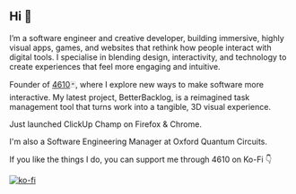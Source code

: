 ## Hi 👋

I’m a software engineer and creative developer, building immersive, highly visual apps, games, and websites that rethink how people interact with digital tools. I specialise in blending design, interactivity, and technology to create experiences that feel more engaging and intuitive.

Founder of [4610](https://4610.software)🃏, where I explore new ways to make software more interactive. My latest project, BetterBacklog, is a reimagined task management tool that turns work into a tangible, 3D visual experience.

Just launched ClickUp Champ on Firefox & Chrome.

I'm also a Software Engineering Manager at Oxford Quantum Circuits.

If you like the things I do, you can support me through 4610 on Ko-Fi 👇

[![ko-fi](https://ko-fi.com/img/githubbutton_sm.svg)](https://ko-fi.com/L3L61B4ZXD)

<!--
**cjrsmith/cjrsmith** is a ✨ _special_ ✨ repository because its `README.md` (this file) appears on your GitHub profile.

Here are some ideas to get you started:

- 🔭 I’m currently working on ...
- 🌱 I’m currently learning ...
- 👯 I’m looking to collaborate on ...
- 🤔 I’m looking for help with ...
- 💬 Ask me about ...
- 📫 How to reach me: ...
- 😄 Pronouns: ...
- ⚡ Fun fact: ...
-->
